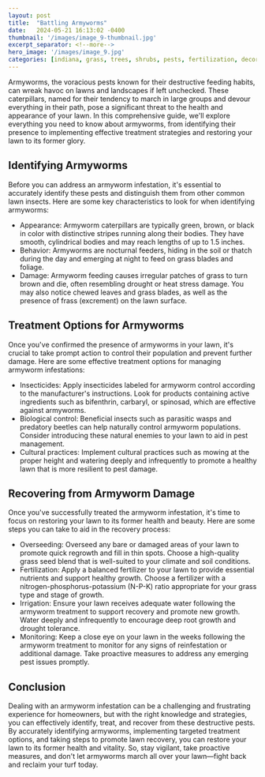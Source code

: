 ```yaml
---
layout: post
title:  "Battling Armyworms"
date:   2024-05-21 16:13:02 -0400
thumbnail: '/images/image_9-thumbnail.jpg'
excerpt_separator: <!--more-->
hero_image: '/images/image_9.jpg'
categories: [indiana, grass, trees, shrubs, pests, fertilization, decoration, curb appeal, garden, flowers, recreation]
---
```

Armyworms, the voracious pests known for their destructive feeding habits, can wreak havoc on lawns and landscapes if left unchecked. <!--more-->These caterpillars, named for their tendency to march in large groups and devour everything in their path, pose a significant threat to the health and appearance of your lawn. In this comprehensive guide, we'll explore everything you need to know about armyworms, from identifying their presence to implementing effective treatment strategies and restoring your lawn to its former glory.

## Identifying Armyworms
Before you can address an armyworm infestation, it's essential to accurately identify these pests and distinguish them from other common lawn insects. Here are some key characteristics to look for when identifying armyworms:
* Appearance: Armyworm caterpillars are typically green, brown, or black in color with distinctive stripes running along their bodies. They have smooth, cylindrical bodies and may reach lengths of up to 1.5 inches.
* Behavior: Armyworms are nocturnal feeders, hiding in the soil or thatch during the day and emerging at night to feed on grass blades and foliage.
* Damage: Armyworm feeding causes irregular patches of grass to turn brown and die, often resembling drought or heat stress damage. You may also notice chewed leaves and grass blades, as well as the presence of frass (excrement) on the lawn surface.

## Treatment Options for Armyworms
Once you've confirmed the presence of armyworms in your lawn, it's crucial to take prompt action to control their population and prevent further damage. Here are some effective treatment options for managing armyworm infestations:
* Insecticides: Apply insecticides labeled for armyworm control according to the manufacturer's instructions. Look for products containing active ingredients such as bifenthrin, carbaryl, or spinosad, which are effective against armyworms.
* Biological control: Beneficial insects such as parasitic wasps and predatory beetles can help naturally control armyworm populations. Consider introducing these natural enemies to your lawn to aid in pest management.
* Cultural practices: Implement cultural practices such as mowing at the proper height and watering deeply and infrequently to promote a healthy lawn that is more resilient to pest damage.

## Recovering from Armyworm Damage
Once you've successfully treated the armyworm infestation, it's time to focus on restoring your lawn to its former health and beauty. Here are some steps you can take to aid in the recovery process:
* Overseeding: Overseed any bare or damaged areas of your lawn to promote quick regrowth and fill in thin spots. Choose a high-quality grass seed blend that is well-suited to your climate and soil conditions.
* Fertilization: Apply a balanced fertilizer to your lawn to provide essential nutrients and support healthy growth. Choose a fertilizer with a nitrogen-phosphorus-potassium (N-P-K) ratio appropriate for your grass type and stage of growth.
* Irrigation: Ensure your lawn receives adequate water following the armyworm treatment to support recovery and promote new growth. Water deeply and infrequently to encourage deep root growth and drought tolerance.
* Monitoring: Keep a close eye on your lawn in the weeks following the armyworm treatment to monitor for any signs of reinfestation or additional damage. Take proactive measures to address any emerging pest issues promptly.

## Conclusion
Dealing with an armyworm infestation can be a challenging and frustrating experience for homeowners, but with the right knowledge and strategies, you can effectively identify, treat, and recover from these destructive pests. By accurately identifying armyworms, implementing targeted treatment options, and taking steps to promote lawn recovery, you can restore your lawn to its former health and vitality. So, stay vigilant, take proactive measures, and don't let armyworms march all over your lawn—fight back and reclaim your turf today.
